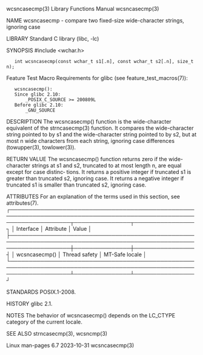 wcsncasecmp(3)							   Library Functions Manual							wcsncasecmp(3)

NAME
       wcsncasecmp - compare two fixed-size wide-character strings, ignoring case

LIBRARY
       Standard C library (libc, -lc)

SYNOPSIS
       #include <wchar.h>

       int wcsncasecmp(const wchar_t s1[.n], const wchar_t s2[.n], size_t n);

   Feature Test Macro Requirements for glibc (see feature_test_macros(7)):

       wcsncasecmp():
	   Since glibc 2.10:
	       _POSIX_C_SOURCE >= 200809L
	   Before glibc 2.10:
	       _GNU_SOURCE

DESCRIPTION
       The wcsncasecmp() function is the wide-character equivalent of the strncasecmp(3) function.  It compares the wide-character string pointed to by s1 and
       the wide-character string pointed to by s2, but at most n wide characters from each string, ignoring case differences (towupper(3), towlower(3)).

RETURN VALUE
       The  wcsncasecmp()  function returns zero if the wide-character strings at s1 and s2, truncated to at most length n, are equal except for case distinc‐
       tions.  It returns a positive integer if truncated s1 is greater than truncated s2, ignoring case.  It returns a negative integer if  truncated	s1  is
       smaller than truncated s2, ignoring case.

ATTRIBUTES
       For an explanation of the terms used in this section, see attributes(7).
       ┌────────────────────────────────────────────────────────────────────────────────────────────────────────────────────┬───────────────┬────────────────┐
       │ Interface													    │ Attribute	    │ Value	     │
       ├────────────────────────────────────────────────────────────────────────────────────────────────────────────────────┼───────────────┼────────────────┤
       │ wcsncasecmp()													    │ Thread safety │ MT-Safe locale │
       └────────────────────────────────────────────────────────────────────────────────────────────────────────────────────┴───────────────┴────────────────┘

STANDARDS
       POSIX.1-2008.

HISTORY
       glibc 2.1.

NOTES
       The behavior of wcsncasecmp() depends on the LC_CTYPE category of the current locale.

SEE ALSO
       strncasecmp(3), wcsncmp(3)

Linux man-pages 6.7							  2023-10-31								wcsncasecmp(3)

